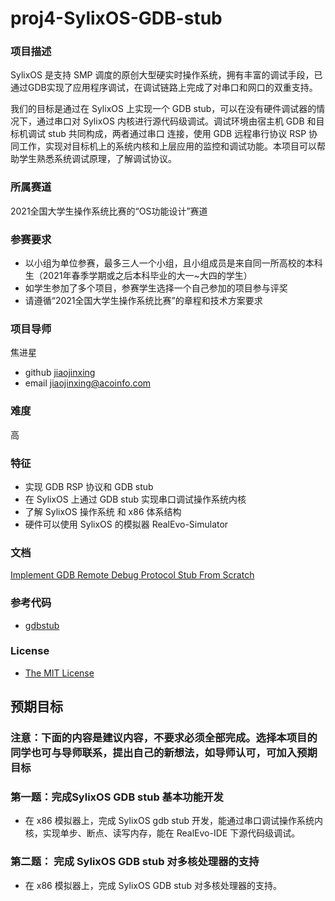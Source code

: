 # proj4-SylixOS-GDB-stub
### 项目描述

SylixOS 是支持 SMP 调度的原创大型硬实时操作系统，拥有丰富的调试手段，已通过GDB实现了应用程序调试，在调试链路上完成了对串口和网口的双重支持。

我们的目标是通过在 SylixOS 上实现一个 GDB stub，可以在没有硬件调试器的情况下，通过串口对 SylixOS 内核进行源代码级调试。调试环境由宿主机 GDB 和目标机调试 stub 共同构成，两者通过串口 连接，使用 GDB 远程串行协议 RSP 协同工作，实现对目标机上的系统内核和上层应用的监控和调试功能。本项目可以帮助学生熟悉系统调试原理，了解调试协议。


### 所属赛道

2021全国大学生操作系统比赛的“OS功能设计”赛道

### 参赛要求

- 以小组为单位参赛，最多三人一个小组，且小组成员是来自同一所高校的本科生（2021年春季学期或之后本科毕业的大一~大四的学生）
- 如学生参加了多个项目，参赛学生选择一个自己参加的项目参与评奖
- 请遵循“2021全国大学生操作系统比赛”的章程和技术方案要求

### 项目导师

焦进星

* github [jiaojinxing](https://github.com/jiaojinxing)
* email  jiaojinxing@acoinfo.com


### 难度

高


### 特征

- 实现 GDB RSP 协议和 GDB stub
- 在 SylixOS 上通过 GDB stub 实现串口调试操作系统内核
- 了解 SylixOS 操作系统 和 x86 体系结构
- 硬件可以使用 SylixOS 的模拟器 RealEvo-Simulator

### 文档

[Implement GDB Remote Debug Protocol Stub From Scratch](https://medium.com/swlh/implement-gdb-remote-debug-protocol-stub-from-scratch-1-a6ab2015bfc5)

### 参考代码

* [gdbstub](https://github.com/mborgerson/gdbstub/)

### License

*  [The MIT License](https://opensource.org/licenses/MIT)

## 预期目标

### 注意：下面的内容是建议内容，不要求必须全部完成。选择本项目的同学也可与导师联系，提出自己的新想法，如导师认可，可加入预期目标

### 第一题：完成SylixOS GDB stub 基本功能开发

* 在 x86 模拟器上，完成 SylixOS gdb stub 开发，能通过串口调试操作系统内核，实现单步、断点、读写内存，能在 RealEvo-IDE 下源代码级调试。

### 第二题： 完成 SylixOS GDB stub 对多核处理器的支持

* 在 x86 模拟器上，完成 SylixOS GDB stub 对多核处理器的支持。
